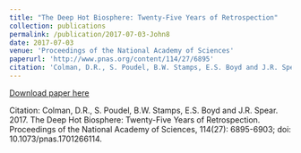 ```yaml
---
title: "The Deep Hot Biosphere: Twenty-Five Years of Retrospection"
collection: publications
permalink: /publication/2017-07-03-John8
date: 2017-07-03
venue: 'Proceedings of the National Academy of Sciences'
paperurl: 'http://www.pnas.org/content/114/27/6895'
citation: 'Colman, D.R., S. Poudel, B.W. Stamps, E.S. Boyd and J.R. Spear.  2017.  The Deep Hot Biosphere: Twenty-Five Years of Retrospection.  Proceedings of the National Academy of Sciences, 114(27): 6895-6903; doi: 10.1073/pnas.1701266114.'
---
```


<a href='http://www.pnas.org/content/114/27/6895'>Download paper here</a>

Citation: Colman, D.R., S. Poudel, B.W. Stamps, E.S. Boyd and J.R. Spear.  2017.  The Deep Hot Biosphere: Twenty-Five Years of Retrospection.  Proceedings of the National Academy of Sciences, 114(27): 6895-6903; doi: 10.1073/pnas.1701266114.
